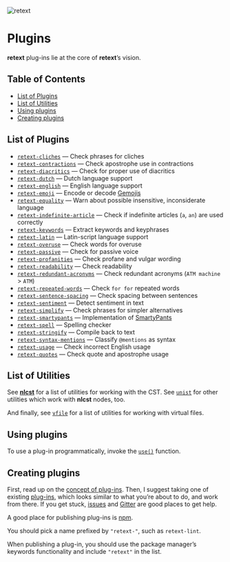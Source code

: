 ![retext][logo]

# Plugins

**retext** plug-ins lie at the core of **retext**’s vision.

## Table of Contents

*   [List of Plugins](#list-of-plugins)
*   [List of Utilities](#list-of-utilities)
*   [Using plugins](#using-plugins)
*   [Creating plugins](#creating-plugins)

## List of Plugins

*   [`retext-cliches`](https://github.com/dunckr/retext-cliches)
    — Check phrases for cliches
*   [`retext-contractions`](https://github.com/wooorm/retext-contractions)
    — Check apostrophe use in contractions
*   [`retext-diacritics`](https://github.com/wooorm/retext-diacritics)
    — Check for proper use of diacritics
*   [`retext-dutch`](https://github.com/wooorm/retext/tree/master/packages/retext-dutch)
    — Dutch language support
*   [`retext-english`](https://github.com/wooorm/retext/tree/master/packages/retext-english)
    — English language support
*   [`retext-emoji`](https://github.com/wooorm/retext-emoji)
    — Encode or decode [Gemojis](https://github.com/github/gemoji)
*   [`retext-equality`](https://github.com/wooorm/retext-equality)
    — Warn about possible insensitive, inconsiderate language
*   [`retext-indefinite-article`](https://github.com/wooorm/retext-indefinite-article)
    — Check if indefinite articles (`a`, `an`) are used correctly
*   [`retext-keywords`](https://github.com/wooorm/retext-keywords)
    — Extract keywords and keyphrases
*   [`retext-latin`](https://github.com/wooorm/retext/tree/master/packages/retext-latin)
    — Latin-script language support
*   [`retext-overuse`](https://github.com/dunckr/retext-overuse)
    — Check words for overuse
*   [`retext-passive`](https://github.com/wooorm/retext-passive)
    — Check for passive voice
*   [`retext-profanities`](https://github.com/wooorm/retext-profanities)
    — Check profane and vulgar wording
*   [`retext-readability`](https://github.com/wooorm/retext-readability)
    — Check readability
*   [`retext-redundant-acronyms`](https://github.com/wooorm/retext-redundant-acronyms)
    — Check redundant acronyms (`ATM machine` > `ATM`)
*   [`retext-repeated-words`](https://github.com/wooorm/retext-repeated-words)
    — Check `for for` repeated words
*   [`retext-sentence-spacing`](https://github.com/wooorm/retext-sentence-spacing)
    — Check spacing between sentences
*   [`retext-sentiment`](https://github.com/wooorm/retext-sentiment)
    — Detect sentiment in text
*   [`retext-simplify`](https://github.com/wooorm/retext-simplify)
    — Check phrases for simpler alternatives
*   [`retext-smartypants`](https://github.com/wooorm/retext-smartypants)
    — Implementation of [SmartyPants](http://daringfireball.net/projects/smartypants/)
*   [`retext-spell`](https://github.com/wooorm/retext-spell)
    — Spelling checker
*   [`retext-stringify`](https://github.com/wooorm/retext/tree/master/packages/retext-stringify)
    — Compile back to text
*   [`retext-syntax-mentions`](https://github.com/wooorm/retext-syntax-mentions)
    — Classify `@mentions` as syntax
*   [`retext-usage`](https://github.com/admhlt/retext-usage)
    — Check incorrect English usage
*   [`retext-quotes`](https://github.com/wooorm/retext-quotes)
    — Check quote and apostrophe usage

## List of Utilities

See [**nlcst**][nlcst-util] for a list of utilities for working with
the CST.  See [`unist`][unist-util] for other utilities which work with
**nlcst** nodes, too.

And finally, see [`vfile`][vfile-util] for a list of utilities
for working with virtual files.

## Using plugins

To use a plug-in programmatically, invoke the [`use()`][unified-use]
function.

## Creating plugins

First, read up on the [concept of plug-ins][unified-plugins].
Then, I suggest taking one of existing [plug-ins][plugins], which looks
similar to what you’re about to do, and work from there.  If you get
stuck, [issues][] and [Gitter][] are good places to get help.

A good place for publishing plug-ins is [npm][npm-publish].

You should pick a name prefixed by `"retext-"`, such as `retext-lint`.

When publishing a plug-in, you should use the package manager’s keywords
functionality and include `"retext"` in the list.

<!--Definitions:-->

[logo]: https://cdn.rawgit.com/wooorm/retext/9845a25/logo.svg

[plugins]: #list-of-plugins

[nlcst-util]: https://github.com/wooorm/nlcst#list-of-utilities

[unist-util]: https://github.com/wooorm/unist#unist-node-utilties

[vfile-util]: https://github.com/wooorm/vfile#related-tools

[unified-use]: https://github.com/wooorm/unified#processoruseplugin-options

[unified-plugins]: https://github.com/wooorm/unified#plugin

[npm-publish]: https://docs.npmjs.com/getting-started/publishing-npm-packages

[issues]: https://github.com/wooorm/retext/issues

[gitter]: https://gitter.im/wooorm/retext
